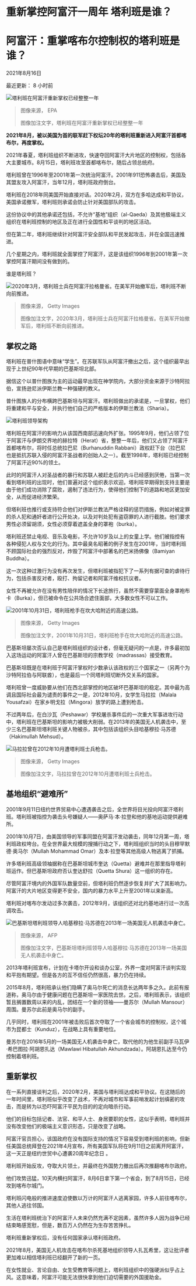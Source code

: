 # 重新掌控阿富汗一周年 塔利班是谁？


#  阿富汗：重掌喀布尔控制权的塔利班是谁？

2021年8月16日

最近更新： 8 小时前

![塔利班在阿富汗重新掌权已经整整一年](_126323880_bdc49acb-4266-4789-888f-cc96fe59900d.jpg)

> 图像来源，  EPA
>
> 图像加注文字，塔利班在阿富汗重新掌权已经整整一年

**2021年8月，被以美国为首的联军赶下权坛20年的塔利班重新进入阿富汗首都喀布尔，再度掌权。**

2021年春夏，塔利班组织不断进攻，快速夺回阿富汗大片地区的控制权，包括各大主要城市。8月15日，塔利班攻至首都喀布尔，随后占领总统府。

塔利班曾在1996年至2001年第一次统治阿富汗。2001年911恐怖袭击后，美国及其盟友攻入阿富汗，当年12月，塔利班政府倒台。

塔利班在2018年同美国开始直接对话。2020年2月，双方在多哈达成和平协议，美国承诺撤军，塔利班则承诺会防止针对美国部队的攻击。

这份协议中的其他承诺还包括，不允许“基地”组织（al-Qaeda）及其他极端主义组织在塔利班控制的地区及正在进行全国性和平谈判的地区活动。

但在第二年，塔利班继续针对阿富汗安全部队和平民发起攻击，并在全国迅速推进。

几个星期之内，塔利班就全面掌控了阿富汗，这是该组织1996年到2001年第一次掌控阿富汗期间没有做到的。

谁是塔利班？

![2020年3月，塔利班士兵在阿富汗拉格曼省。在美军开始撤军后，塔利班不断向前推进。](_119168866_gettyimages-1204741868.jpg)

> 图像来源，  Getty Images
>
> 图像加注文字，2020年3月，塔利班士兵在阿富汗拉格曼省。在美军开始撤军后，塔利班不断向前推进。

##  掌权之路

塔利班在普什图语中意味“学生”。在苏联军队从阿富汗撤出之后，这个组织最早出现于上世纪90年代早期的巴基斯坦北部。

据信这个以普什图族为主的运动最早出现在神学院内，大部分资金来源于沙特阿拉伯，宣扬逊尼派伊斯兰教一种强硬的教义。

普什图族人的分布横跨巴基斯坦与阿富汗。塔利班做出的承诺是，一旦掌权，他们将重建和平与安全，并执行他们自己的严格版本的伊斯兰教法（Sharia）。

![塔利班领导架构](_119948761_taliban_leadership_structure_chinese_640-nc_2x-nc.png)

塔利班在阿富汗的影响力从该国西南部迅速向外扩张。1995年9月，他们占领了位于阿富汗与伊朗交界地的赫拉特（Herat）省，整整一年后，他们又占领了阿富汗首都喀布尔，将时任总统拉巴尼（Burhanuddin Rabbani）政权赶下台（拉巴尼也是抵抗苏联入侵的阿富汗圣战者的创始人之一）。截至1998年，塔利班已经控制了阿富汗近90%的领土。

此时的阿富汗人对圣战者的暴行和苏联人被赶走后的内斗已经感到厌倦，当第一次看到塔利班的出现时，他们普遍对这个组织表示欢迎。塔利班早期得到支持主要是由于他们成功消除了腐败，遏制了违法行为，使得他们控制下的道路和地区更加安全，从而促进经济繁荣。

但塔利班也推行或支持符合他们对伊斯兰教法严格诠释的惩罚措施，例如对被定罪的杀人犯和通奸者进行公开处决，以及对判处犯有盗窃罪的人进行截肢。他们要求男性必须留胡须，女性必须穿着遮盖全身的罩袍（burka）。

塔利班还禁止电视、音乐及电影，不允许10岁及以上的女童上学。他们被指控有各种侵犯人权与文化的行为。其中最臭名昭著的例子发生在2001年，当时塔利班不顾国际社会的强烈反对，炸毁了阿富汗中部著名的巴米扬佛像（Bamiyan Buddha）。

这一次这种过激行为没有再次发生，但塔利班被指犯下了一系列有据可查的虐待行为，包括杀害反对者，殴打、拘留记者和阿富汗维权抗议者。

女性不再被允许在没有男性陪伴的情况下长途旅行，虽然不需要穿蒙面全身罩袍布卡（Burka），但已被命令在公共场合遮住面部，大多数女性不可以工作。

![2001年10月31日，塔利班枪手在坎大哈附近的高速公路。](_119168077_gettyimages-51342654.jpg)

> 图像来源，  Getty Images
>
> 图像加注文字，2001年10月31日，塔利班枪手在坎大哈附近的高速公路。

巴基斯坦屡次否认自己是塔利班组织的设计者，但毫无疑问的一点是，许多最初加入这场运动的阿富汗人曾在巴基斯坦的宗教学校（madrassas）接受教育。

巴基斯坦既是在塔利班于阿富汗掌权时少数承认该政权的三个国家之一（另两个为沙特阿拉伯与阿联酋），也是最后一个同塔利班切断外交关系的国家。

塔利班曾一度威胁要从他们在西北部掌控的地区破坏巴基斯坦的稳定。其中最为高调且国际社会最为谴责的事件之一是，2012年10月，女学生马拉拉（Malala Yousafzai）在家乡明戈拉（Mingora）放学的路上遭到枪击。

不过两年后，在白沙瓦（Peshawar）学校屠杀事件后的一次重大军事进攻行动中，塔利班在巴基斯坦的影响力被极大削弱。在2013年的美国无人机袭击中，至少三名巴基斯坦塔利班关键人物被杀，其中包括该组织头目哈基穆拉·马苏德（Hakimullah Mehsud）。

![马拉拉曾在2012年10月遭塔利班士兵枪击。](_119168074_gettyimages-994923648.jpg)

> 图像来源，  Getty Images
>
> 图像加注文字，马拉拉曾在2012年10月遭塔利班士兵枪击。

##  基地组织“避难所”

2001年9月11日纽约世界贸易中心遭遇袭击之后，全世界将目光投向阿富汗塔利班。塔利班被指控为袭击头号嫌疑人——奥萨马·本·拉登和他的基地运动提供避难所。

2001年10月7日，由美国领导的军事同盟在阿富汗发动袭击，同年12月第一周，塔利班政权垮台。在全世界最大规模的搜捕行动之下，塔利班组织当时的头目穆罕默德·奥马尔（Mullah Mohammad Omar）及本·拉登等其他高级人物逃离了抓捕。

许多塔利班高级领袖据称在巴基斯坦城市奎达（Quetta）避难并在那里指导塔利班运作。但巴基斯坦政府否认奎达舒拉（Quetta Shura）这一组织的存在。

尽管阿富汗境内的外国军队数量空前，但塔利班仍然逐步恢复并扩大了其影响力。阿富汗的大片地区变得更不安全，国内的暴力水平上升至2001年以来新高。

塔利班对喀布尔发动过多次袭击，2012年9月，该组织还对北约基地进行过一次高调攻击。

![巴基斯坦塔利班领导人哈基穆拉·马苏德在2013年一场美国无人机袭击中身亡。](_119168080_gettyimages-95820358.jpg)

> 图像来源，  AFP
>
> 图像加注文字，巴基斯坦塔利班领导人哈基穆拉·马苏德在2013年一场美国无人机袭击中身亡。

2013年塔利班宣布，计划在卡塔尔开设和谈办公室，外界一度对阿富汗谈判实现和平抱有期望。但是各方的互不信任仍然很高，暴力仍在持续。

2015年8月，塔利班承认他们隐瞒了奥马尔死亡的消息长达两年多之久。此前有报道称，奥马尔由于健康问题在巴基斯坦一家医院去世。之后，塔利班表示，该组织暂且搁置数周以来的内乱，团结在一个新的领袖——曼苏尔（Mullah Mansour）周围。曼苏尔此前是奥马尔的副手。

几乎同时，塔利班在2001年被击败后首次夺取了一个省会城市的控制权，这个城市为昆都士（Kunduz），在战略上具有重要地位。

曼苏尔在2016年5月的一场美国无人机袭击中身亡，取代他的为他生前副手马瓦伊·希巴图拉·阿胡恩扎达（Mawlawi Hibatullah Akhundzada）。阿胡恩扎达至今仍控制着塔利班。

##  重新掌权

在一系列直接谈判之后，2020年2月，美国与塔利班达成和平协议。在这随后的一年时间里，塔利班似乎改变了战术，不再对城市和军事前哨发起计划缜密的攻击，而是转为以恐吓阿富汗平民为目的的定向暗杀行动。

他们的目标包括记者、法官、和平人士、身居要职的女性，这似乎表明，塔利班并没有改变他们的极端主义意识形态，只是改变了战略。

阿富汗官员担心，该国政府在没有国际支持的情况下容易受到塔利班的影响，但新任美国总统拜登在2021年4月宣布，所有美国军队将在9月11日之前离开阿富汗，这一天正是纽约世贸中心遭袭20周年纪念日 。

塔利班开始反攻，夺取大片领土，并最终在外国势力撤出后再次推翻喀布尔政府。

他们攻势迅猛，10天内横扫阿富汗，8月6日拿下第一个省会，到了8月15日，已经攻到喀布尔城门。

塔利班闪电般的推进速度迫使数以万计的阿富汗人逃离家园，许多人前往喀布尔，其他人逃往邻国。

生活在塔利班统治下的阿富汗人未来仍然充满不定因素，虽然许多人因为战争已经结束略感宽慰，但是，数百万人仍然在为生存苦苦挣扎。

塔利班重新掌权后，没有任何国家承认塔利班政府。

2021年8月，美国无人机攻击在喀布尔杀死基地组织领导人扎瓦希里，这让批评者更加难以相信塔利班已经翻开了新的一页。

在女性就业、言论自由、女生受教育等问题上，塔利班组织中的强硬派似乎占上风。这意味着，阿富汗可能无法很快拿到他们迫切需要的外国援助金。



